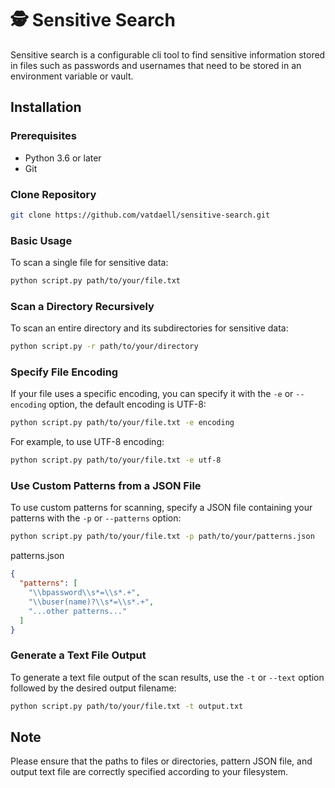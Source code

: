 # 🕵️ Sensitive Search

Sensitive search is a configurable cli tool to find sensitive information stored in files such as passwords and usernames that need to be stored in an environment variable or vault.

## Installation

### Prerequisites

* Python 3.6 or later
* Git

### Clone Repository

```bash
git clone https://github.com/vatdaell/sensitive-search.git
```

### Basic Usage

To scan a single file for sensitive data:

```bash
python script.py path/to/your/file.txt
```

### Scan a Directory Recursively

To scan an entire directory and its subdirectories for sensitive data:

```bash
python script.py -r path/to/your/directory 
```

### Specify File Encoding

If your file uses a specific encoding, you can specify it with the `-e` or `--encoding` option, the default encoding is UTF-8:

```bash
python script.py path/to/your/file.txt -e encoding
```

For example, to use UTF-8 encoding:

```bash
python script.py path/to/your/file.txt -e utf-8
```

### Use Custom Patterns from a JSON File

To use custom patterns for scanning, specify a JSON file containing your patterns with the `-p` or `--patterns` option:

```bash
python script.py path/to/your/file.txt -p path/to/your/patterns.json
```

patterns.json

```json
{
  "patterns": [
    "\\bpassword\\s*=\\s*.+",
    "\\buser(name)?\\s*=\\s*.+",
    "...other patterns..."
  ]
}
```

### Generate a Text File Output

To generate a text file output of the scan results, use the `-t` or `--text` option followed by the desired output filename:

```bash
python script.py path/to/your/file.txt -t output.txt
```

## Note

Please ensure that the paths to files or directories, pattern JSON file, and output text file are correctly specified according to your filesystem.
